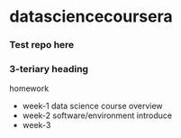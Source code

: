 datasciencecoursera
===================
### Test repo here
### 3-teriary heading

homework

* week-1 data science course overview
* week-2 software/environment introduce
* week-3
